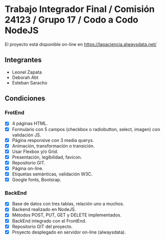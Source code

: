 # Trabajo Integrador Final / Comisión 24123 / Grupo 17 / Codo a Codo NodeJS

El proyecto está disponible on-line en https://lapaciencia.alwaysdata.net/

## Integrantes

- Leonel Zapata
- Deborah Abt
- Esteban Saracho

## Condiciones

### FrotEnd

- [x] 4 páginas HTML.
- [x] Formulario con 5 campos (checkbox o radiobutton, select, imagen) con validación JS.
- [X] Página responsive con 3 media querys.
- [x] Animación, transformación o transición.
- [x] Usar Flexbox y/o Grid.
- [x] Presentación, legibilidad, favicon.
- [x] Repositorio GIT.
- [x] Página on-line.
- [x] Etiquetas semánticas, validación W3C.
- [x] Google fonts, Bootsrap.

### BackEnd

- [x] Base de datos con tres tablas, relación uno a muchos.
- [x] Backend realizado en NodeJS.
- [X] Métodos POST, PUT, GET y DELETE implementados.
- [x] BackEnd integrado con el FrontEnd.
- [x] Repositorio GIT del proyecto.
- [x] Proyecto desplegado en servidor on-line (alwaysdata). 

